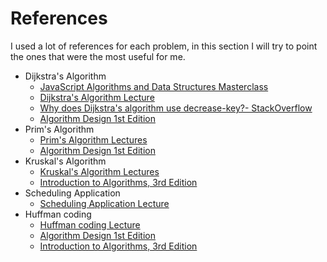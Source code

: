 # References

I used a lot of references for each problem, in this section I will try to point the ones that were the most useful for me.

- Dijkstra's Algorithm
  - [JavaScript Algorithms and Data Structures Masterclass](https://www.udemy.com/course/js-algorithms-and-data-structures-masterclass/)
  - [Dijkstra's Algorithm Lecture](https://www.coursera.org/learn/algorithms-graphs-data-structures/lecture/rxrPa/dijkstras-shortest-path-algorithm)
  - [Why does Dijkstra's algorithm use decrease-key?- StackOverflow](https://stackoverflow.com/questions/9255620/why-does-dijkstras-algorithm-use-decrease-key)
  - [Algorithm Design 1st Edition](https://www.amazon.com/Algorithm-Design-Jon-Kleinberg/dp/0321295358)
- Prim's Algorithm
  - [Prim's Algorithm Lectures](https://www.coursera.org/learn/algorithms-greedy/lecture/tQ6gK/prims-mst-algorithm)
  - [Algorithm Design 1st Edition](https://www.amazon.com/Algorithm-Design-Jon-Kleinberg/dp/0321295358)
- Kruskal's Algorithm
  - [Kruskal's Algorithm Lectures](https://www.coursera.org/learn/algorithms-greedy/lecture/PLdBf/kruskals-mst-algorithm)
  - [Introduction to Algorithms, 3rd Edition](https://www.amazon.com/Introduction-Algorithms-3rd-MIT-Press/dp/0262033844)
- Scheduling Application
  - [Scheduling Application Lecture](https://www.coursera.org/learn/algorithms-greedy/lecture/Jo6gK/a-greedy-algorithm)
- Huffman coding
  - [Huffman coding Lecture](https://www.coursera.org/learn/algorithms-greedy/lecture/Jo6gK/a-greedy-algorithm)
  - [Algorithm Design 1st Edition](https://www.amazon.com/Algorithm-Design-Jon-Kleinberg/dp/0321295358)
  - [Introduction to Algorithms, 3rd Edition](https://www.amazon.com/Introduction-Algorithms-3rd-MIT-Press/dp/0262033844)
